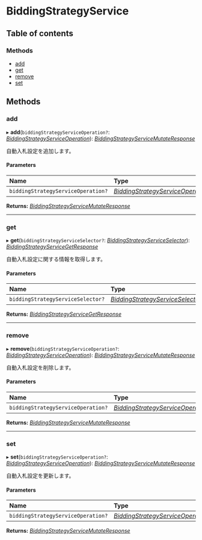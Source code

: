 # BiddingStrategyService


## Table of contents

### Methods

- [add](biddingstrategyservice.md#add)
- [get](biddingstrategyservice.md#get)
- [remove](biddingstrategyservice.md#remove)
- [set](biddingstrategyservice.md#set)

## Methods

### add

▸ **add**(`biddingStrategyServiceOperation?`: [*BiddingStrategyServiceOperation*](../../data/search/biddingstrategyserviceoperation.md)): [*BiddingStrategyServiceMutateResponse*](../../data/search/biddingstrategyservicemutateresponse.md)

<div lang=\"ja\">自動入札設定を追加します。</div> 

#### Parameters

| Name | Type |
| :------ | :------ |
| `biddingStrategyServiceOperation?` | [*BiddingStrategyServiceOperation*](../../data/search/biddingstrategyserviceoperation.md) |

**Returns:** [*BiddingStrategyServiceMutateResponse*](../../data/search/biddingstrategyservicemutateresponse.md)

___

### get

▸ **get**(`biddingStrategyServiceSelector?`: [*BiddingStrategyServiceSelector*](../../data/search/biddingstrategyserviceselector.md)): [*BiddingStrategyServiceGetResponse*](../../data/search/biddingstrategyservicegetresponse.md)

<div lang=\"ja\">自動入札設定に関する情報を取得します。</div> 

#### Parameters

| Name | Type |
| :------ | :------ |
| `biddingStrategyServiceSelector?` | [*BiddingStrategyServiceSelector*](../../data/search/biddingstrategyserviceselector.md) |

**Returns:** [*BiddingStrategyServiceGetResponse*](../../data/search/biddingstrategyservicegetresponse.md)

___

### remove

▸ **remove**(`biddingStrategyServiceOperation?`: [*BiddingStrategyServiceOperation*](../../data/search/biddingstrategyserviceoperation.md)): [*BiddingStrategyServiceMutateResponse*](../../data/search/biddingstrategyservicemutateresponse.md)

<div lang=\"ja\">自動入札設定を削除します。</div> 

#### Parameters

| Name | Type |
| :------ | :------ |
| `biddingStrategyServiceOperation?` | [*BiddingStrategyServiceOperation*](../../data/search/biddingstrategyserviceoperation.md) |

**Returns:** [*BiddingStrategyServiceMutateResponse*](../../data/search/biddingstrategyservicemutateresponse.md)

___

### set

▸ **set**(`biddingStrategyServiceOperation?`: [*BiddingStrategyServiceOperation*](../../data/search/biddingstrategyserviceoperation.md)): [*BiddingStrategyServiceMutateResponse*](../../data/search/biddingstrategyservicemutateresponse.md)

<div lang=\"ja\">自動入札設定を更新します。</div> 

#### Parameters

| Name | Type |
| :------ | :------ |
| `biddingStrategyServiceOperation?` | [*BiddingStrategyServiceOperation*](../../data/search/biddingstrategyserviceoperation.md) |

**Returns:** [*BiddingStrategyServiceMutateResponse*](../../data/search/biddingstrategyservicemutateresponse.md)

